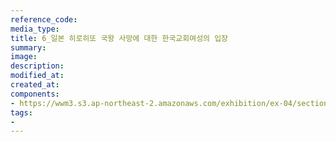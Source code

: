 ```yaml
---
reference_code:
media_type:
title: 6_일본 히로히또 국왕 사망에 대한 한국교회여성의 입장
summary:
image:
description:
modified_at:
created_at:
components:
- https://wwm3.s3.ap-northeast-2.amazonaws.com/exhibition/ex-04/section-01-right/6_일본+히로히또+국왕+사망에+대한+한국교회여성의+입장.jpg
tags:
-
---
```

